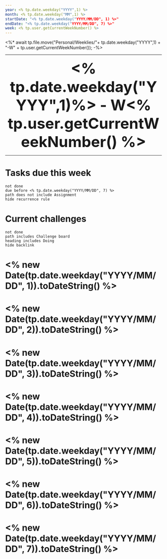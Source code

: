 ```yaml
---
year: <% tp.date.weekday("YYYY",1) %>
month: <% tp.date.weekday("MM",1) %>
startDate: "<% tp.date.weekday("YYYY/MM/DD", 1) %>"
endDate: "<% tp.date.weekday("YYYY/MM/DD", 7) %>"
week: <% tp.user.getCurrentWeekNumber() %>
---
```


<%*
await tp.file.move("Personal/Weeklies/"+ tp.date.weekday("YYYY",1) + "-W" + tp.user.getCurrentWeekNumber());
-%>

****

 <p align="center">
	<font size="9"><strong><% tp.date.weekday("YYYY",1)%> - W<% tp.user.getCurrentWeekNumber() %></strong></font>
</p>

****
	
# Tasks due this week
```tasks
not done
due before <% tp.date.weekday("YYYY/MM/DD", 7) %>
path does not include Assignment
hide recurrence rule
```

# Current challenges
```tasks
not done
path includes Challenge board
heading includes Doing
hide backlink
```

# <% new Date(tp.date.weekday("YYYY/MM/DD", 1)).toDateString() %>

# <% new Date(tp.date.weekday("YYYY/MM/DD", 2)).toDateString() %>

# <% new Date(tp.date.weekday("YYYY/MM/DD", 3)).toDateString() %>

# <% new Date(tp.date.weekday("YYYY/MM/DD", 4)).toDateString() %>

# <% new Date(tp.date.weekday("YYYY/MM/DD", 5)).toDateString() %>

# <% new Date(tp.date.weekday("YYYY/MM/DD", 6)).toDateString() %>

# <% new Date(tp.date.weekday("YYYY/MM/DD", 7)).toDateString() %>